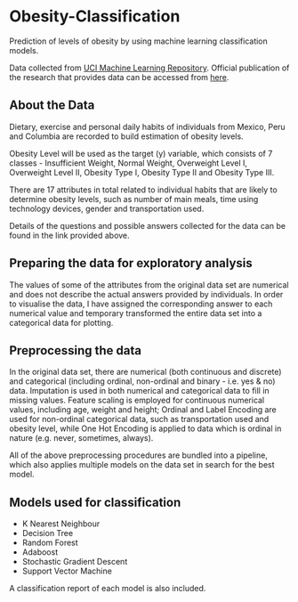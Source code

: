 # Obesity-Classification

Prediction of levels of obesity by using machine learning classification models.

Data collected from [UCI Machine Learning Repository](https://archive.ics.uci.edu/ml/datasets/Estimation+of+obesity+levels+based+on+eating+habits+and+physical+condition+). Official publication of the research that provides data can be accessed from [here](https://www.sciencedirect.com/science/article/pii/S2352340919306985?via%3Dihub).

## About the Data

Dietary, exercise and personal daily habits of individuals from Mexico, Peru and Columbia are recorded to build estimation of obesity levels.

Obesity Level will be used as the target (y) variable, which consists of 7 classes - Insufficient Weight, Normal Weight, Overweight Level I, Overweight Level II, Obesity Type I, Obesity Type II and Obesity Type III.

There are 17 attributes in total related to individual habits that are likely to determine obesity levels, such as number of main meals, time using technology devices, gender and transportation used. 

Details of the questions and possible answers collected for the data can be found in the link provided above.

## Preparing the data for exploratory analysis

The values of some of the attributes from the original data set are numerical and does not describe the actual answers provided by individuals. In order to visualise the data, I have assigned the corresponding answer to each numerical value and temporary transformed the entire data set into a categorical data for plotting.

## Preprocessing the data

In the original data set, there are numerical (both continuous and discrete) and categorical (including ordinal, non-ordinal and binary - i.e. yes & no) data.
Imputation is used in both numerical and categorical data to fill in missing values. Feature scaling is employed for continuous numerical values, including age, weight and height; Ordinal and Label Encoding are used for non-ordinal categorical data, such as transportation used and obesity level, while One Hot Encoding is applied to data which is ordinal in nature (e.g. never, sometimes, always). 

All of the above preprocessing procedures are bundled into a pipeline, which also applies multiple models on the data set in search for the best model.

## Models used for classification

* K Nearest Neighbour
* Decision Tree
* Random Forest
* Adaboost
* Stochastic Gradient Descent
* Support Vector Machine

A classification report of each model is also included.
